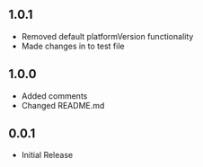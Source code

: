 ## 1.0.1
* Removed default platformVersion functionality
* Made changes in to test file

## 1.0.0
* Added comments
* Changed README.md

## 0.0.1

* Initial Release
